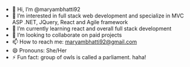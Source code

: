 - 👋 Hi, I’m @maryambhatti92
- 👀 I’m interested in full stack web development and specialize in MVC ASP .NET, JQuery, React and Agile framework
- 🌱 I’m currently learning react and overall full stack development
- 💞️ I’m looking to collaborate on paid projects
- 📫 How to reach me: maryambhatti92@gmail.com
- 😄 Pronouns: She/Her
- ⚡ Fun fact:  group of owls is called a parliament. haha!

<!---
maryambhatti92/maryambhatti92 is a ✨ special ✨ repository because its `README.md` (this file) appears on your GitHub profile.
You can click the Preview link to take a look at your changes.
--->
